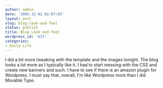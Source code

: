```yaml
---
author: admin
date: '2005-12-02 02:07:03'
layout: post
slug: blog-look-and-feel
status: publish
title: Blog Look and Feel
wordpress_id: '615'
categories:
- Daily Life
---
```


I did a bit more tweaking with the template and the images tonight. The
blog looks a lot more as I typically like it. I had to start messing
with the CSS and create new banners and such. I have to see if there is
an amazon plugin for Wordpress. I must say that, overall, I'm like
Wordpress more than I did Movable Type.
